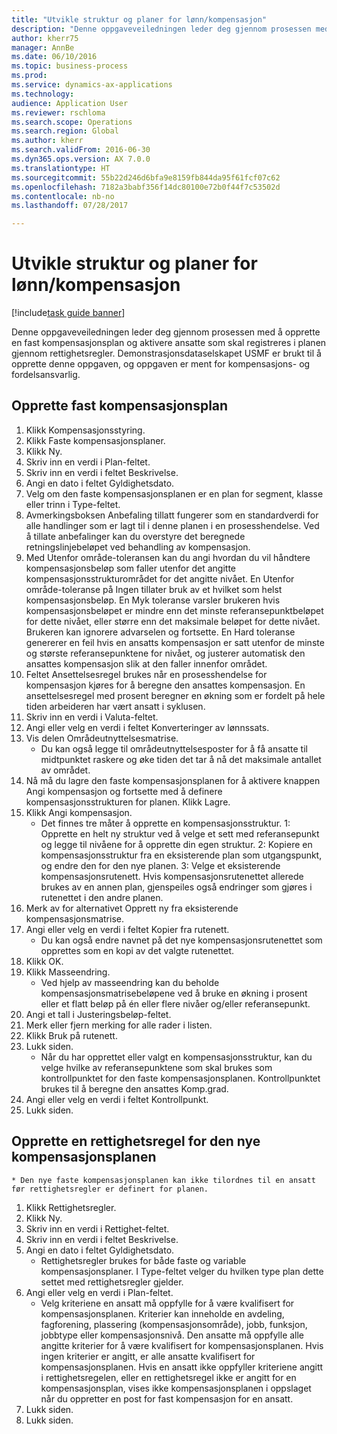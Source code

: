```yaml
--- 
title: "Utvikle struktur og planer for lønn/kompensasjon"
description: "Denne oppgaveveiledningen leder deg gjennom prosessen med å opprette en fast kompensasjonsplan og aktivere ansatte som skal registreres i planen gjennom rettighetsregler."
author: kherr75
manager: AnnBe
ms.date: 06/10/2016
ms.topic: business-process
ms.prod: 
ms.service: dynamics-ax-applications
ms.technology: 
audience: Application User
ms.reviewer: rschloma
ms.search.scope: Operations
ms.search.region: Global
ms.author: kherr
ms.search.validFrom: 2016-06-30
ms.dyn365.ops.version: AX 7.0.0
ms.translationtype: HT
ms.sourcegitcommit: 55b22d246d6bfa9e8159fb844da95f61fcf07c62
ms.openlocfilehash: 7182a3babf356f14dc80100e72b0f44f7c53502d
ms.contentlocale: nb-no
ms.lasthandoff: 07/28/2017

---
```

# <a name="develop-salarycompensation-structure-and-plans"></a>Utvikle struktur og planer for lønn/kompensasjon

[!include[task guide banner](../../includes/task-guide-banner.md)]

Denne oppgaveveiledningen leder deg gjennom prosessen med å opprette en fast kompensasjonsplan og aktivere ansatte som skal registreres i planen gjennom rettighetsregler. Demonstrasjonsdataselskapet USMF er brukt til å opprette denne oppgaven, og oppgaven er ment for kompensasjons- og fordelsansvarlig.


## <a name="create-fixed-compensation-plan"></a>Opprette fast kompensasjonsplan
1. Klikk Kompensasjonsstyring.
2. Klikk Faste kompensasjonsplaner.
3. Klikk Ny.
4. Skriv inn en verdi i Plan-feltet.
5. Skriv inn en verdi i feltet Beskrivelse.
6. Angi en dato i feltet Gyldighetsdato.
7. Velg om den faste kompensasjonsplanen er en plan for segment, klasse eller trinn i Type-feltet.
8. Avmerkingsboksen Anbefaling tillatt fungerer som en standardverdi for alle handlinger som er lagt til i denne planen i en prosesshendelse.  Ved å tillate anbefalinger kan du overstyre det beregnede retningslinjebeløpet ved behandling av kompensasjon.
9. Med Utenfor område-toleransen kan du angi hvordan du vil håndtere kompensasjonsbeløp som faller utenfor det angitte kompensasjonsstrukturområdet for det angitte nivået.  En Utenfor område-toleranse på Ingen tillater bruk av et hvilket som helst kompensasjonsbeløp.  En Myk toleranse varsler brukeren hvis kompensasjonsbeløpet er mindre enn det minste referansepunktbeløpet for dette nivået, eller større enn det maksimale beløpet for dette nivået. Brukeren kan ignorere advarselen og fortsette.  En Hard toleranse genererer en feil hvis en ansatts kompensasjon er satt utenfor de minste og største referansepunktene for nivået, og justerer automatisk den ansattes kompensasjon slik at den faller innenfor området.
10. Feltet Ansettelsesregel brukes når en prosesshendelse for kompensasjon kjøres for å beregne den ansattes kompensasjon.  En ansettelsesregel med prosent beregner en økning som er fordelt på hele tiden arbeideren har vært ansatt i syklusen.
11. Skriv inn en verdi i Valuta-feltet.
12. Angi eller velg en verdi i feltet Konverteringer av lønnssats.
13. Vis delen Områdeutnyttelsesmatrise.
    * Du kan også legge til områdeutnyttelsesposter for å få ansatte til midtpunktet raskere og øke tiden det tar å nå det maksimale antallet av området.  
14. Nå må du lagre den faste kompensasjonsplanen for å aktivere knappen Angi kompensasjon og fortsette med å definere kompensasjonsstrukturen for planen.  Klikk Lagre.
15. Klikk Angi kompensasjon.
    * Det finnes tre måter å opprette en kompensasjonsstruktur. 1: Opprette en helt ny struktur ved å velge et sett med referansepunkt og legge til nivåene for å opprette din egen struktur. 2: Kopiere en kompensasjonsstruktur fra en eksisterende plan som utgangspunkt, og endre den for den nye planen. 3: Velge et eksisterende kompensasjonsrutenett. Hvis kompensasjonsrutenettet allerede brukes av en annen plan, gjenspeiles også endringer som gjøres i rutenettet i den andre planen.  
16. Merk av for alternativet Opprett ny fra eksisterende kompensasjonsmatrise.
17. Angi eller velg en verdi i feltet Kopier fra rutenett.
    * Du kan også endre navnet på det nye kompensasjonsrutenettet som opprettes som en kopi av det valgte rutenettet.  
18. Klikk OK.
19. Klikk Masseendring.
    * Ved hjelp av masseendring kan du beholde kompensasjonsmatrisebeløpene ved å bruke en økning i prosent eller et flatt beløp på én eller flere nivåer og/eller referansepunkt.  
20. Angi et tall i Justeringsbeløp-feltet.
21. Merk eller fjern merking for alle rader i listen.
22. Klikk Bruk på rutenett.
23. Lukk siden.
    * Når du har opprettet eller valgt en kompensasjonsstruktur, kan du velge hvilke av referansepunktene som skal brukes som kontrollpunktet for den faste kompensasjonsplanen.  Kontrollpunktet brukes til å beregne den ansattes Komp.grad.  
24. Angi eller velg en verdi i feltet Kontrollpunkt.
25. Lukk siden.

## <a name="create-an-eligibility-rule-for-the-new-fixed-compensation-plan"></a>Opprette en rettighetsregel for den nye kompensasjonsplanen
    * Den nye faste kompensasjonsplanen kan ikke tilordnes til en ansatt før rettighetsregler er definert for planen.  
1. Klikk Rettighetsregler.
2. Klikk Ny.
3. Skriv inn en verdi i Rettighet-feltet.
4. Skriv inn en verdi i feltet Beskrivelse.
5. Angi en dato i feltet Gyldighetsdato.
    * Rettighetsregler brukes for både faste og variable kompensasjonsplaner.  I Type-feltet velger du hvilken type plan dette settet med rettighetsregler gjelder.  
6. Angi eller velg en verdi i Plan-feltet.
    * Velg kriteriene en ansatt må oppfylle for å være kvalifisert for kompensasjonsplanen. Kriterier kan inneholde en avdeling, fagforening, plassering (kompensasjonsområde), jobb, funksjon, jobbtype eller kompensasjonsnivå. Den ansatte må oppfylle alle angitte kriterier for å være kvalifisert for kompensasjonsplanen. Hvis ingen kriterier er angitt, er alle ansatte kvalifisert for kompensasjonsplanen. Hvis en ansatt ikke oppfyller kriteriene angitt i rettighetsregelen, eller en rettighetsregel ikke er angitt for en kompensasjonsplan, vises ikke kompensasjonsplanen i oppslaget når du oppretter en post for fast kompensasjon for en ansatt.  
7. Lukk siden.
8. Lukk siden.


